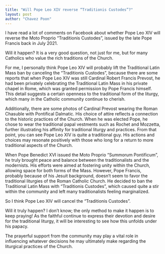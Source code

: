 ```yaml
---
title: "Will Pope Leo XIV reverse “Traditionis Custodes”?"
layout: post
author: "Chavez Poon"
---
```


I have read a lot of comments on Facebook about whether Pope Leo XIV will reverse the Moto Proprio “Traditionis Custodes”, issued by the late Pope Francis back in July 2021.

Will it happen? It is a very good question, not just for me, but for many Catholics who value the rich traditions of the Church.

For me, I personally think Pope Leo XIV will probably lift the Traditional Latin Mass ban by canceling the “Traditionis Custodes”, because there are some reports that when Pope Leo XIV was still Cardinal Robert Francis Prevost, he had been privately celebrating the Traditional Latin Mass in his private chapel in Rome, which was granted permission by Pope Francis himself. This detail suggests a certain openness to the traditional form of the liturgy, which many in the Catholic community continue to cherish.

Additionally, there are some photos of Cardinal Prevost wearing the Roman Chasuble with Pontifical Dalmatic. His choice of attire reflects a connection to the historic practices of the Church. When he was elected Pope, he chose to wear the traditional papal vestments such as Rochet and Mozzetta, further illustrating his affinity for traditional liturgy and practices. From that point, you can see Pope Leo XIV is quite a traditional guy. His actions and choices may resonate positively with those who long for a return to more traditional aspects of the Church.

When Pope Benedict XVI issued the Moto Proprio “Summorum Pontificum”, he truly brought peace and balance between the traditionalists and the modernists. His efforts were aimed at fostering unity within the Church, allowing space for both forms of the Mass. However, Pope Francis, probably because of his Jesuit background, doesn’t seem to favor the traditional liturgies of the Roman Catholic Church. He decided to ban the Traditional Latin Mass with “Traditionis Custodes”, which caused quite a stir within the community and left many traditionalists feeling marginalized.

So I think Pope Leo XIV will cancel the “Traditionis Custodes”.

Will it truly happen? I don’t know; the only method to make it happen is to keep praying! As the faithful continue to express their devotion and desire for the traditional liturgy, it will be interesting to see how this unfolds under his papacy.

The prayerful support from the community may play a vital role in influencing whatever decisions he may ultimately make regarding the liturgical practices of the Church.

